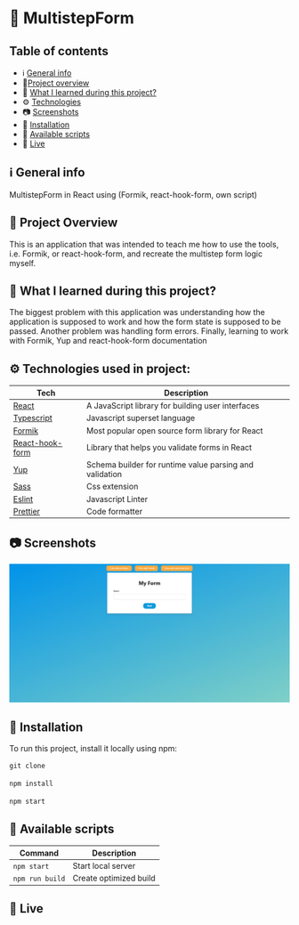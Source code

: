 # 🤖 MultistepForm

## Table of contents

- ℹ️ [General info](#ℹ️-general-info)
- 🎉[Project overview](#-project-overview)
- 📖 [What I learned during this project?](#-what-i-learned-during-this-project)
- ⚙️ [Technologies](#️-technologies-used-in-project)
- 📷 [Screenshots](#-screenshots)
- 💾 [Installation](#-installation)
- 📜 [Available scripts](#-available-scripts)
- 🔴 [Live](#-live)

## ℹ️ General info

MultistepForm in React using (Formik, react-hook-form, own script)

## 🎉 Project Overview

This is an application that was intended to teach me how to use the tools, i.e. Formik, or react-hook-form, and recreate the multistep form logic myself.

## 📖 What I learned during this project?

The biggest problem with this application was understanding how the application is supposed to work and how the form state is supposed to be passed. Another problem was handling form errors. Finally, learning to work with Formik, Yup and react-hook-form documentation

## ⚙️ Technologies used in project:

| Tech                                           | Description                                             |
| ---------------------------------------------- | ------------------------------------------------------- |
| [React](https://reactjs.org/)                  | A JavaScript library for building user interfaces       |
| [Typescript](https://www.typescriptlang.org/)  | Javascript superset language                            |
| [Formik](https://formik.org)                   | Most popular open source form library for React         |
| [React-hook-form](https://react-hook-form.com) | Library that helps you validate forms in React          |
| [Yup](https://github.com/jquense/yup)          | Schema builder for runtime value parsing and validation |
| [Sass](https://sass-lang.com/)                 | Css extension                                           |
| [Eslint](https://eslint.org/)                  | Javascript Linter                                       |
| [Prettier](https://prettier.io/)               | Code formatter                                          |

## 📷 Screenshots

<p align="center">
    <img src="screenshots/1.png" alt="Screen Shot">
</p>

## 💾 Installation

To run this project, install it locally using npm:

```
git clone

npm install

npm start
```

## 📜 Available scripts

| Command         | Description            |
| --------------- | ---------------------- |
| `npm start`     | Start local server     |
| `npm run build` | Create optimized build |

## 🔴 Live
